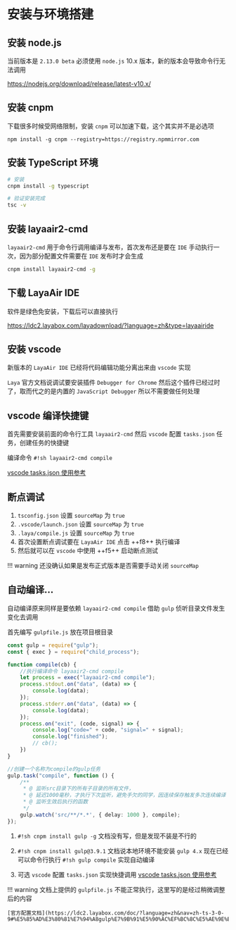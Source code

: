 # 安装与环境搭建

## 安装 node.js

当前版本是 `2.13.0 beta` 必须使用 `node.js` 10.x 版本，新的版本会导致命令行无法调用

<https://nodejs.org/download/release/latest-v10.x/>


## 安装 cnpm

下载很多时候受网络限制，安装 `cnpm` 可以加速下载，这个其实并不是必选项

``` shell
npm install -g cnpm --registry=https://registry.npmmirror.com
```


## 安装 TypeScript 环境

``` sh
# 安装
cnpm install -g typescript

# 验证安装完成
tsc -v
```


## 安装 layaair2-cmd

`layaair2-cmd` 用于命令行调用编译与发布，首次发布还是要在 `IDE` 手动执行一次，因为部分配置文件需要在 `IDE` 发布时才会生成

``` sh
cnpm install layaair2-cmd -g
```


## 下载 LayaAir IDE

软件是绿色免安装，下载后可以直接执行

<https://ldc2.layabox.com/layadownload/?language=zh&type=layaairide>


## 安装 vscode

新版本的 `LayaAir IDE` 已经将代码编辑功能分离出来由 `vscode` 实现

`Laya` 官方文档说调试要安装插件 `Debugger for Chrome` 然后这个插件已经过时了，取而代之的是内置的 `JavaScript Debugger` 所以不需要做任何处理


## vscode 编译快捷键

首先需要安装前面的命令行工具 `layaair2-cmd` 然后 `vscode` 配置 `tasks.json` 任务，创建任务的快捷键

编译命令 `#!sh layaair2-cmd compile`

[vscode tasks.json 使用参考](./../others/vscode.md#tasksjson)


## 断点调试

1. `tsconfig.json` 设置 `sourceMap` 为 `true`
2. `.vscode/launch.json` 设置 `sourceMap` 为 `true`
3. `.laya/compile.js` 设置 `sourceMap` 为 `true`
4. 首次设置断点调试要在 `LayaAir IDE` 点击 ++f8++ 执行编译
5. 然后就可以在 `vscode` 中使用 ++f5++ 启动断点测试

!!! warning
    还没确认如果是发布正式版本是否需要手动关闭 `sourceMap`


## 自动编译...

自动编译原来同样是要依赖 `layaair2-cmd compile` 借助 `gulp` 侦听目录文件发生变化去调用

首先编写 `gulpfile.js` 放在项目根目录

``` ts
const gulp = require("gulp");
const { exec } = require("child_process");

function compile(cb) {
    //执行编译命令 layaair2-cmd compile 
    let process = exec("layaair2-cmd compile");
    process.stdout.on("data", (data) => {
        console.log(data);
    });
    process.stderr.on("data", (data) => {
        console.log(data);
    });
    process.on("exit", (code, signal) => {
        console.log("code=" + code, "signal=" + signal);
        console.log("finished");
        // cb();
    })
}

//创建一个名称为compile的gulp任务
gulp.task("compile", function () {
    /**
     * @ 监听src目录下的所有子目录的所有文件，
     * @ 延迟1000毫秒，才执行下次监听，避免手欠的同学，因连续保存触发多次连续编译
     * @ 监听生效后执行的函数
     */
    gulp.watch('src/**/*.*', { delay: 1000 }, compile);
});
```

1. `#!sh cnpm install gulp -g`
   文档没有写，但是发现不装是不行的

2. `#!sh cnpm install gulp@3.9.1`
   文档说本地环境不能安装 `gulp 4.x` 现在已经可以命令行执行 `#!sh gulp compile` 实现自动编译
   
3. 可选 `vscode` 配置 `tasks.json` 实现快捷调用 [vscode tasks.json 使用参考](./../others/vscode.md#tasksjson)

!!! warning
    文档上提供的 `gulpfile.js` 不能正常执行，这里写的是经过稍微调整后的内容
    
    [官方配置文档](https://ldc2.layabox.com/doc/?language=zh&nav=zh-ts-3-0-9#%E5%85%AD%E3%80%81%E7%94%A8gulp%E7%9B%91%E5%90%AC%EF%BC%8C%E5%AE%9E%E7%8E%B0%E8%87%AA%E5%8A%A8%E6%89%A7%E8%A1%8C%E7%BC%96%E8%AF%91%E3%80%82)